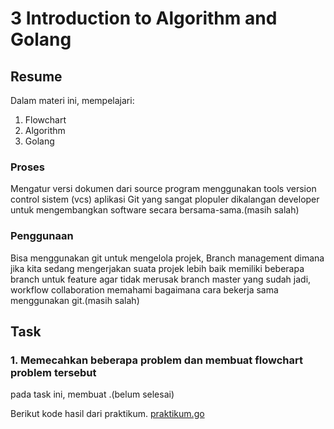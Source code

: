 # 3 Introduction to Algorithm and Golang

## Resume
Dalam materi ini, mempelajari:

1. Flowchart 
2. Algorithm 
3. Golang

### Proses
Mengatur versi dokumen dari source program menggunakan tools version control sistem (vcs) aplikasi Git yang sangat plopuler dikalangan developer untuk mengembangkan software secara bersama-sama.(masih salah)

### Penggunaan 
Bisa menggunakan git untuk mengelola projek,
Branch management dimana jika kita sedang mengerjakan suata projek lebih baik memiliki beberapa branch untuk feature agar tidak merusak branch master yang sudah jadi,
workflow collaboration memahami bagaimana cara bekerja sama menggunakan git.(masih salah)

## Task
### 1. Memecahkan beberapa problem dan membuat flowchart problem tersebut
pada task ini, membuat .(belum selesai)

Berikut kode hasil dari praktikum.
[praktikum.go]()
